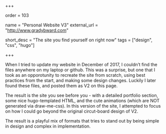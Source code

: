 +++

order = 103

name = "Personal Website V3"
external_url = "http://www.gradybward.com"

short_desc = "The site you find yourself on right now"
tags = ["design", "css", "hugo"]

+++

When I tried to update my website in December of 2017, I couldn’t find the files anywhere on my laptop or github.  This was a surprise, but one that I took as an opporotunity to recreate the site from scratch, using best practices from the start, and making some design changes. Luckily I later found these files, and posted them as V2 on this page.

The result is the site you see before you - with a detailed portfolio section, some nice hugo-templated HTML, and the cute animations (which are NOT generated via draw-me-css). In this version of the site, I attempted to focus on how I could go beyond the original circut-board design of V2.

The result is a playful mix of formats that tries to stand out by being simple in design and complex in implementation.
